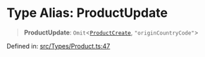 # Type Alias: ProductUpdate

> **ProductUpdate**: `Omit`\<[`ProductCreate`](ProductCreate.md), `"originCountryCode"`\>

Defined in: [src/Types/Product.ts:47](https://github.com/Fokusdotid/bail/blob/3bd64a6fd6e8fc52d3ec9ba842534bed26103555/src/Types/Product.ts#L47)

